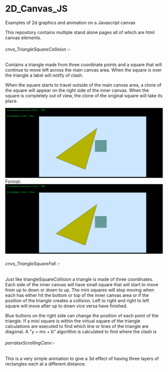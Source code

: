 # 2D_Canvas_JS
Examples of 2d graphics and animation on a Javascript canvas

This repository contains multiple stand alone pages all of which are html canvas elements.

###### cnvs_TriangleSquareCollision :-
Contains a triangle made from three coordinate points and a square that will continue
to move left across the main canvas area.
When the square is over the triangle a label will notify of clash.

When the square starts to travel outside of the main canvas area, a clone of the square will appear on the right side
of the inner canvas. When the square is completely out of view, the clone of the original square will take its place.

![screenshot](/screenshots/triSquareCollision1.png)
Format: ![Alt Text](/screenshots/triSquareCollision1.png)

###### cnvs_TriangleSquareFall :-
Just like triangleSquareCollision a triangle is made of three coordinates. Each side of the inner canvas will have
small square that will start to move from up to down or down to up. The mini squares will stop moving when each has
either hit the bottom or top of the inner canvas area or if the position of the triangle creates a collision.
Left to right and right to left square will move after up to down vice versa have finished.

Blue buttons on the right side can change the position of each point of the triangle.
If a mini square is within the virtual square of the triangle calculations are executed to find which line or lines
of the triangle are diagonal. A "y = mx + b" algorithm is calculated to find where the clash is


###### parralaxScrollingCanv:-
This is a very simple animation to give a 3d effect of having three layers of rectangles each at a different distance.


